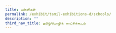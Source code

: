 ```yaml
---
title: பள்ளிகள்
permalink: /exhibit/tamil-exhibitions-d/schools/
description: ""
third_nav_title: தமிழ்மொழிக் காட்சிக்கூடம்
---
```

